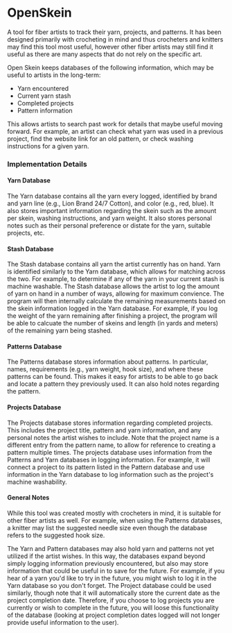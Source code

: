 # OpenSkein

A tool for fiber artists to track their yarn, projects, and patterns. It has been designed primarily with crocheting in mind and thus crocheters and knitters may find this tool most useful, however other fiber artists may still find it useful as there are many aspects that do not rely on the specific art.

Open Skein keeps databases of the following information, which may be useful to artists in the long-term: 

* Yarn encountered
* Current yarn stash
* Completed projects
* Pattern information

This allows artists to search past work for details that maybe useful moving forward. For example, an artist can check what yarn was used in a previous project, find the website link for an old pattern, or check washing instructions for a given yarn.

### Implementation Details ###

#### Yarn Database ####

The Yarn database contains all the yarn every logged, identified by brand and yarn line (e.g., Lion Brand 24/7 Cotton), and color (e.g., red, blue). It also stores important information regarding the skein such as the amount per skein, washing instructions, and yarn weight. It also stores personal notes such as their personal preference or distate for the yarn, suitable projects, etc.

#### Stash Database ####

The Stash database contains all yarn the artist currently has on hand. Yarn is identified similarly to the Yarn database, which allows for matching across the two. For example, to determine if any of the yarn in your current stash is machine washable. The Stash database allows the artist to log the amount of yarn on hand in a number of ways, allowing for maximum convience. The program will then internally calculate the remaining measurements based on the skein information logged in the Yarn database. For example, if you log the weight of the yarn remaining after finishing a project, the program will be able to calcuate the number of skeins and length (in yards and meters) of the remaining yarn being stashed.

#### Patterns Database ####

The Patterns database stores information about patterns. In particular, names, requirements (e.g., yarn weight, hook size), and where these patterns can be found. This makes it easy for artists to be able to go back and locate a pattern they previously used. It can also hold notes regarding the pattern.

#### Projects Database ####

The Projects database stores information regarding completed projects. This includes the project title, pattern and yarn information, and any personal notes the artist wishes to include. Note that the project name is a different entry from the pattern name, to allow for reference to creating a pattern multiple times. The projects database uses information from the Patterns and Yarn databases in logging information. For example, it will connect a project to its pattern listed in the Pattern database and use information in the Yarn database to log information such as the project's machine washability.

#### General Notes ####

While this tool was created mostly with crocheters in mind, it is suitable for other fiber artists as well. For example, when using the Patterns databases, a knitter may list the suggested needle size even though the database refers to the suggested hook size.

The Yarn and Pattern databases may also hold yarn and patterns not yet utilized if the artist wishes. In this way, the databases expand beyond simply logging information previously encountered, but also may store information that could be useful in to save for the future. For example, if you hear of a yarn you'd like to try in the future, you might wish to log it in the Yarn database so you don't forget. The Project database could be used similarly, though note that it will automatically store the current date as the project completion date. Therefore, if you choose to log projects you are currently or wish to complete in the future, you will loose this functionality of the database (looking at project completion dates logged will not longer provide useful information to the user).
